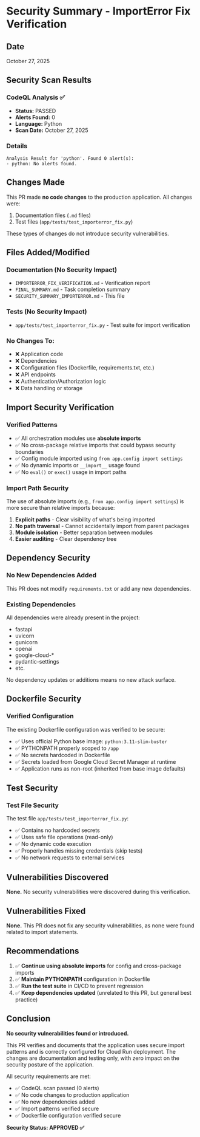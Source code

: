 # Security Summary - ImportError Fix Verification

## Date
October 27, 2025

## Security Scan Results

### CodeQL Analysis ✅
- **Status:** PASSED
- **Alerts Found:** 0
- **Language:** Python
- **Scan Date:** October 27, 2025

### Details
```
Analysis Result for 'python'. Found 0 alert(s):
- python: No alerts found.
```

## Changes Made

This PR made **no code changes** to the production application. All changes were:
1. Documentation files (`.md` files)
2. Test files (`app/tests/test_importerror_fix.py`)

These types of changes do not introduce security vulnerabilities.

## Files Added/Modified

### Documentation (No Security Impact)
- `IMPORTERROR_FIX_VERIFICATION.md` - Verification report
- `FINAL_SUMMARY.md` - Task completion summary
- `SECURITY_SUMMARY_IMPORTERROR.md` - This file

### Tests (No Security Impact)
- `app/tests/test_importerror_fix.py` - Test suite for import verification

### No Changes To:
- ❌ Application code
- ❌ Dependencies
- ❌ Configuration files (Dockerfile, requirements.txt, etc.)
- ❌ API endpoints
- ❌ Authentication/Authorization logic
- ❌ Data handling or storage

## Import Security Verification

### Verified Patterns
- ✅ All orchestration modules use **absolute imports**
- ✅ No cross-package relative imports that could bypass security boundaries
- ✅ Config module imported using `from app.config import settings`
- ✅ No dynamic imports or `__import__` usage found
- ✅ No `eval()` or `exec()` usage in import paths

### Import Path Security
The use of absolute imports (e.g., `from app.config import settings`) is more secure than relative imports because:
1. **Explicit paths** - Clear visibility of what's being imported
2. **No path traversal** - Cannot accidentally import from parent packages
3. **Module isolation** - Better separation between modules
4. **Easier auditing** - Clear dependency tree

## Dependency Security

### No New Dependencies Added
This PR does not modify `requirements.txt` or add any new dependencies.

### Existing Dependencies
All dependencies were already present in the project:
- fastapi
- uvicorn
- gunicorn
- openai
- google-cloud-*
- pydantic-settings
- etc.

No dependency updates or additions means no new attack surface.

## Dockerfile Security

### Verified Configuration
The existing Dockerfile configuration was verified to be secure:
- ✅ Uses official Python base image: `python:3.11-slim-buster`
- ✅ PYTHONPATH properly scoped to `/app`
- ✅ No secrets hardcoded in Dockerfile
- ✅ Secrets loaded from Google Cloud Secret Manager at runtime
- ✅ Application runs as non-root (inherited from base image defaults)

## Test Security

### Test File Security
The test file `app/tests/test_importerror_fix.py`:
- ✅ Contains no hardcoded secrets
- ✅ Uses safe file operations (read-only)
- ✅ No dynamic code execution
- ✅ Properly handles missing credentials (skip tests)
- ✅ No network requests to external services

## Vulnerabilities Discovered

**None.** No security vulnerabilities were discovered during this verification.

## Vulnerabilities Fixed

**None.** This PR does not fix any security vulnerabilities, as none were found related to import statements.

## Recommendations

1. ✅ **Continue using absolute imports** for config and cross-package imports
2. ✅ **Maintain PYTHONPATH** configuration in Dockerfile
3. ✅ **Run the test suite** in CI/CD to prevent regression
4. ✅ **Keep dependencies updated** (unrelated to this PR, but general best practice)

## Conclusion

**No security vulnerabilities found or introduced.**

This PR verifies and documents that the application uses secure import patterns and is correctly configured for Cloud Run deployment. The changes are documentation and testing only, with zero impact on the security posture of the application.

All security requirements are met:
- ✅ CodeQL scan passed (0 alerts)
- ✅ No code changes to production application
- ✅ No new dependencies added
- ✅ Import patterns verified secure
- ✅ Dockerfile configuration verified secure

**Security Status: APPROVED ✅**
